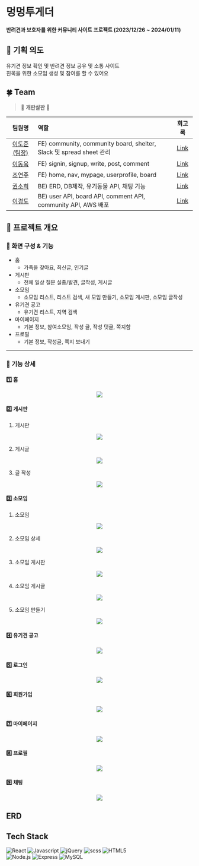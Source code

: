 # 멍멍투게더

**반려견과 보호자를 위한 커뮤니티 사이트 프로젝트 (2023/12/26 ~ 2024/01/11)**

## 📁 기획 의도

유기견 정보 확인 및 반려견 정보 공유 및 소통 사이트 <br>
친목을 위한 소모임 생성 및 참여를 할 수 있어요

## 🍀 Team

> 🐶 **개판살판** 🐶

|                  팀원명                   | 역할                                                                                                                     |                  회고록                   |
| :---------------------------------------: | :----------------------------------------------------------------------------------------------------------------------- | :---------------------------------------: |
| [이도준(팀장)](https://github.com/DJ94DJ)  | FE) community, community board, shelter, Slack 및 spread sheet 관리                                                       | [Link](#) |
| [이동욱](https://github.com/ldw0123)       | FE) signin, signup, write, post, comment                                                                               | [Link](#)|
| [조연주](https://github.com/J-Yeonju)      | FE) home, nav, mypage, userprofile, board                                                                                | [Link](#) |
| [권소희](https://github.com/Aru428)        | BE) ERD, DB제작, 유기동물 API, 채팅 기능                                                                                   | [Link](#) |
| [이경도](https://github.com/leekyoungdo)   | BE) user API, board API, comment API, community API, AWS 배포                                                            | [Link](#) |

## 📁 프로젝트 개요

### 📂 화면 구성 & 기능

- 홈
  - 가족을 찾아요, 최신글, 인기글
- 게시판
  - 전체 일상 질문 실종/발견, 글작성, 게시글
- 소모임
  - 소모임 리스트, 리스트 검색, 새 모임 만들기, 소모임 게시판, 소모임 글작성
- 유기견 공고
  - 유기견 리스트, 지역 검색
- 마이페이지
  - 기본 정보, 참여소모임, 작성 글, 작성 댓글, 쪽지함
- 프로필
  - 기본 정보, 작성글, 쪽지 보내기

---

### 📂 기능 상세

#### 1️⃣ 홈

<div align="center">
	<img src="https://github.com/leekyoungdo/team2/assets/85711768/b02ff72d-02b9-429e-a7e4-da426175ac5d">
</div>

#### 2️⃣ 게시판

1. 게시판
<div align="center">
	<img src="https://github.com/leekyoungdo/team2/assets/85711768/6947e173-6e11-49cf-9fd6-907b6b9817a0">
</div>

2. 게시글
<div align="center">
	<img src="https://github.com/leekyoungdo/team2/assets/85711768/ecc66ca3-67c5-4d3d-80de-5fb0db3e8cc6">
</div>

3. 글 작성
<div align="center">
	<img src="https://github.com/leekyoungdo/team2/assets/85711768/2d0f0585-05da-4ca7-9d64-b835155f7951">
</div>

#### 3️⃣ 소모임

1. 소모임
<div align="center">
	<img src="https://github.com/leekyoungdo/team2/assets/85711768/b301a18b-f521-40ef-8bd8-dbbd30ff9003">
</div>

2. 소모임 상세
<div align="center">
	<img src="https://github.com/leekyoungdo/team2/assets/85711768/1e0975de-bb5c-4578-9070-2b4af8b7b744">
</div>

3. 소모임 게시판
<div align="center">
	<img src="/app/static/img/info2.jpg">
</div>

4. 소모임 게시글
<div align="center">
	<img src="https://github.com/leekyoungdo/team2/assets/85711768/7d22a3a7-d664-4b1d-93b4-ecd883d85da1">
</div>

5. 소모임 만들기
<div align="center">
	<img src="https://github.com/leekyoungdo/team2/assets/85711768/15170108-ea09-4384-88b7-7cb8a8fe8a33">
</div>

#### 4️⃣ 유기견 공고

<div align="center">
	<img src="https://github.com/leekyoungdo/team2/assets/85711768/b7517d00-8015-4e70-a832-b85de94d8c77">
</div>

#### 5️⃣ 로그인

<div align="center">
	<img src="https://github.com/leekyoungdo/team2/assets/85711768/6d8881ed-bf13-4d36-b667-0ad7772d6c54">
</div>

#### 6️⃣ 회원가입

<div align="center">
	<img src="https://github.com/leekyoungdo/team2/assets/85711768/a92be5ee-6376-4596-abe2-7df72165a89c">
</div>

#### 7️⃣ 마이페이지

<div align="center">
	<img src="https://github.com/leekyoungdo/team2/assets/85711768/6200b669-1c5c-49a9-9d07-b2bd537c168a">
</div>

#### 8️⃣ 프로필

<div align="center">
	<img src="https://github.com/leekyoungdo/team2/assets/85711768/624a37a0-7a1b-42f2-a4e5-ed1eef6ff97e">
</div>

#### 9️⃣ 채팅

<div align="center">
	<img src="https://github.com/leekyoungdo/team2/assets/85711768/66425f63-aa59-47cc-9320-f54b8c786be1">
</div>


## ERD

<div align="center">
	
</div>

## Tech Stack

![React](https://img.shields.io/badge/React-61DAFB?style=for-the-badge&logo=React&logoColor=white)
![Javascript](https://img.shields.io/badge/Javascript-F7DF1E?style=for-the-badge&logo=Javascript&logoColor=white)
![jQuery](https://img.shields.io/badge/jQuery-0769AD?style=for-the-badge&logo=jQuery&logoColor=white)
![scss](https://img.shields.io/badge/scss-CC6699?style=for-the-badge&logo=sass&logoColor=white)
![HTML5](https://img.shields.io/badge/HTML5-E34F26?style=for-the-badge&logo=HTML5&logoColor=white)<br>
![Node.js](https://img.shields.io/badge/Node.js-339933?style=for-the-badge&logo=Node.js&logoColor=white)
![Express](https://img.shields.io/badge/Express-000000?style=for-the-badge&logo=Express&logoColor=white)
![MySQL](https://img.shields.io/badge/MySQL-4479A1?style=for-the-badge&logo=MySQL&logoColor=white)
